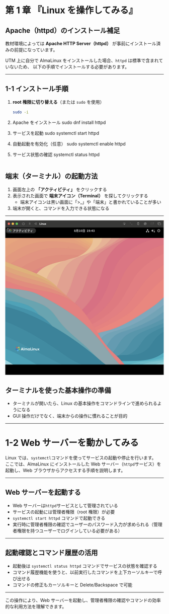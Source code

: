 # 第 1 章 『Linux を操作してみる』

## Apache（httpd）のインストール補足

教材環境によっては **Apache HTTP Server（httpd）** が事前にインストール済みの前提になっています。

UTM 上に自分で AlmaLinux をインストールした場合、`httpd` は標準で含まれていないため、
以下の手順でインストールする必要があります。

---

## 1-1 インストール手順

1. **root 権限に切り替える**（または `sudo` を使用）

   ```bash
   sudo -i

   ```

2. Apache をインストール
   sudo dnf install httpd

3. サービスを起動
   sudo systemctl start httpd

4. 自動起動を有効化（任意）
   sudo systemctl enable httpd

5. サービス状態の確認
   systemctl status httpd

   ```

   ```

## 端末（ターミナル）の起動方法

1. 画面左上の **「アクティビティ」** をクリックする
2. 表示された画面で **端末アイコン（Terminal）** を探してクリックする
   - 端末アイコンは黒い画面に「>\_」や「端末」と書かれていることが多い
3. 端末が開くと、コマンドを入力できる状態になる

---

![Alt text](images/top_pic.png)

## ターミナルを使った基本操作の準備

- ターミナルが開いたら、Linux の基本操作をコマンドラインで進められるようになる
- GUI 操作だけでなく、端末からの操作に慣れることが目的

---

# 1-2 Web サーバーを動かしてみる

Linux では、`systemctl`コマンドを使ってサービスの起動や停止を行います。  
ここでは、AlmaLinux にインストールした Web サーバー（`httpd`サービス）を起動し、Web ブラウザからアクセスする手順を説明します。

---

## Web サーバーを起動する

- Web サーバーは`httpd`サービスとして管理されている
- サービスの起動には管理者権限（root 権限）が必要
- `systemctl start httpd` コマンドで起動できる
- 実行時に管理者権限の確認でユーザーのパスワード入力が求められる（管理者権限を持つユーザーでログインしている必要がある）

---

## 起動確認とコマンド履歴の活用

- 起動後は `systemctl status httpd` コマンドでサービスの状態を確認する
- コマンド履歴機能を使うと、以前実行したコマンドを上下カーソルキーで呼び出せる
- コマンドの修正もカーソルキーと Delete/Backspace で可能

---

この操作により、Web サーバーを起動し、管理者権限の確認やコマンドの効率的な利用方法を理解できます。
